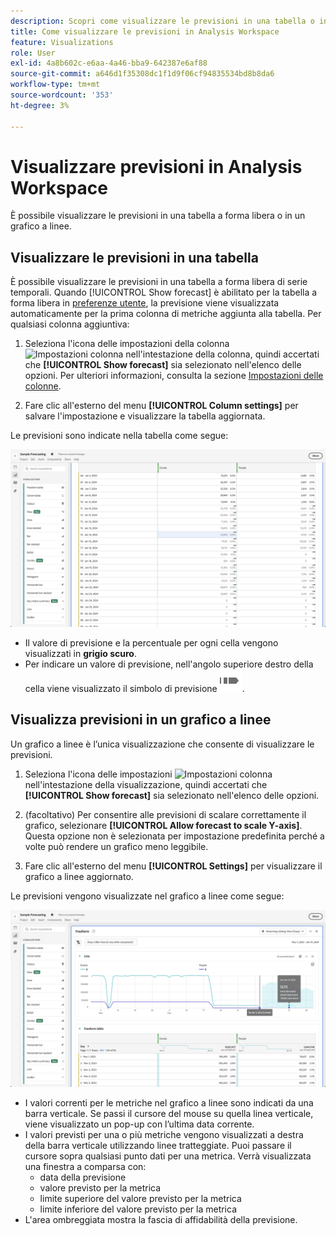 ```yaml
---
description: Scopri come visualizzare le previsioni in una tabella o in un grafico a linee.
title: Come visualizzare le previsioni in Analysis Workspace
feature: Visualizations
role: User
exl-id: 4a8b602c-e6aa-4a46-bba9-642387e6af88
source-git-commit: a646d1f35308dc1f1d9f06cf94835534bd8b8da6
workflow-type: tm+mt
source-wordcount: '353'
ht-degree: 3%

---
```


# Visualizzare previsioni in Analysis Workspace

È possibile visualizzare le previsioni in una tabella a forma libera o in un grafico a linee.

## Visualizzare le previsioni in una tabella

È possibile visualizzare le previsioni in una tabella a forma libera di serie temporali. Quando [!UICONTROL Show forecast] è abilitato per la tabella a forma libera in [preferenze utente](../user-preferences.md), la previsione viene visualizzata automaticamente per la prima colonna di metriche aggiunta alla tabella. Per qualsiasi colonna aggiuntiva:

1. Seleziona l&#39;icona delle impostazioni della colonna ![Impostazioni colonna](https://spectrum.adobe.com/static/icons/workflow_18/Smock_Settings_18_N.svg) nell&#39;intestazione della colonna, quindi accertati che **[!UICONTROL Show forecast]** sia selezionato nell&#39;elenco delle opzioni. Per ulteriori informazioni, consulta la sezione [Impostazioni delle colonne](../visualizations/freeform-table/column-row-settings/column-settings.md).

1. Fare clic all&#39;esterno del menu **[!UICONTROL Column settings]** per salvare l&#39;impostazione e visualizzare la tabella aggiornata.

Le previsioni sono indicate nella tabella come segue:

![Mostra previsione nella tabella](assets/show-forecast-table.png)

* Il valore di previsione e la percentuale per ogni cella vengono visualizzati in **grigio scuro**.
* Per indicare un valore di previsione, nell&#39;angolo superiore destro della cella viene visualizzato il simbolo di previsione ![ForecastAnalytics](/help/assets/icons/ForecastAnalytics.svg).


## Visualizza previsioni in un grafico a linee

Un grafico a linee è l’unica visualizzazione che consente di visualizzare le previsioni.

1. Seleziona l&#39;icona delle impostazioni ![Impostazioni colonna](https://spectrum.adobe.com/static/icons/workflow_18/Smock_Settings_18_N.svg) nell&#39;intestazione della visualizzazione, quindi accertati che **[!UICONTROL Show forecast]** sia selezionato nell&#39;elenco delle opzioni.

1. (facoltativo) Per consentire alle previsioni di scalare correttamente il grafico, selezionare **[!UICONTROL Allow forecast to scale Y-axis]**. Questa opzione non è selezionata per impostazione predefinita perché a volte può rendere un grafico meno leggibile.

1. Fare clic all&#39;esterno del menu **[!UICONTROL Settings]** per visualizzare il grafico a linee aggiornato.

Le previsioni vengono visualizzate nel grafico a linee come segue:

![Mostra previsione nel grafico a linee](assets/show-forecast-linechart.png)

* I valori correnti per le metriche nel grafico a linee sono indicati da una barra verticale. Se passi il cursore del mouse su quella linea verticale, viene visualizzato un pop-up con l’ultima data corrente.
* I valori previsti per una o più metriche vengono visualizzati a destra della barra verticale utilizzando linee tratteggiate. Puoi passare il cursore sopra qualsiasi punto dati per una metrica. Verrà visualizzata una finestra a comparsa con:
   * data della previsione
   * valore previsto per la metrica
   * limite superiore del valore previsto per la metrica
   * limite inferiore del valore previsto per la metrica
* L&#39;area ombreggiata mostra la fascia di affidabilità della previsione.
